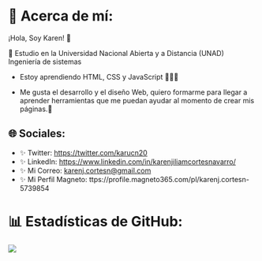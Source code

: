 #  💫 Acerca de mí:

¡Hola, Soy Karen! 👋


💖 Estudio en la Universidad Nacional Abierta y a Distancia (UNAD) Ingeniería de sistemas



* Estoy aprendiendo HTML, CSS y JavaScript 💖💖💖

* Me gusta el desarrollo y el diseño Web, quiero formarme para llegar a aprender herramientas que me puedan ayudar al momento de crear mis páginas.🙈

##  🌐 Sociales:

* ✨ Twitter: https://twitter.com/karucn20
* ✨ LinkedIn: https://www.linkedin.com/in/karenjiliamcortesnavarro/
* ✨ Mi Correo: karenj.cortesn@gmail.com
* ✨ Mi Perfil Magneto: ttps://profile.magneto365.com/pl/karenj.cortesn-5739854

#  📊 Estadísticas de GitHub:
![](https://github-readme-streak-stats.herokuapp.com/?user=Karu-Cortes&theme=dark&hide_border=false)<br/>

